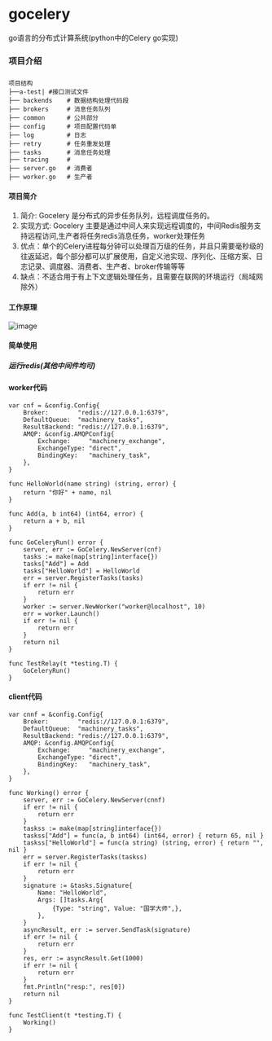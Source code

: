 # gocelery
go语言的分布式计算系统(python中的Celery go实现)


### 项目介绍

##### 

```
项目结构
├──a-test| #接口测试文件
├── backends    # 数据结构处理代码段
├── brokers     # 消息任务队列
├── common      # 公共部分
├── config      # 项目配置代码单
├── log         # 日志
├── retry       # 任务重发处理
├── tasks       # 消息任务处理
├── tracing     #
├── server.go   # 消费者
├── worker.go   # 生产者
```



#### 项目简介 
1. 简介: Gocelery 是分布式的异步任务队列，远程调度任务的。
2. 实现方式: Gocelery 主要是通过中间人来实现远程调度的，中间Redis服务支持远程访问,生产者将任务redis消息任务，worker处理任务
3. 优点：单个的Celery进程每分钟可以处理百万级的任务，并且只需要毫秒级的往返延迟，每个部分都可以扩展使用，自定义池实现、序列化、压缩方案、日志记录、调度器、消费者、生产者、broker传输等等
4. 缺点：不适合用于有上下文逻辑处理任务，且需要在联网的环境运行（局域网除外）

#### 工作原理
![image](https://images2015.cnblogs.com/blog/720333/201701/720333-20170126182955581-1727025143.png)
#### 简单使用

##### 运行redis(其他中间件均可)

#### worker代码
```
var cnf = &config.Config{
	Broker:        "redis://127.0.0.1:6379",
	DefaultQueue:  "machinery_tasks",
	ResultBackend: "redis://127.0.0.1:6379",
	AMQP: &config.AMQPConfig{
		Exchange:     "machinery_exchange",
		ExchangeType: "direct",
		BindingKey:   "machinery_task",
	},
}

func HelloWorld(name string) (string, error) {
	return "你好" + name, nil
}

func Add(a, b int64) (int64, error) {
	return a + b, nil
}

func GoCeleryRun() error {
	server, err := GoCelery.NewServer(cnf)
	tasks := make(map[string]interface{})
	tasks["Add"] = Add
	tasks["HelloWorld"] = HelloWorld
	err = server.RegisterTasks(tasks)
	if err != nil {
		return err
	}
	worker := server.NewWorker("worker@localhost", 10)
	err = worker.Launch()
	if err != nil {
		return err
	}
	return nil
}

func TestRelay(t *testing.T) {
	GoCeleryRun()
}
```

#### client代码
```
var cnnf = &config.Config{
	Broker:        "redis://127.0.0.1:6379",
	DefaultQueue:  "machinery_tasks",
	ResultBackend: "redis://127.0.0.1:6379",
	AMQP: &config.AMQPConfig{
		Exchange:     "machinery_exchange",
		ExchangeType: "direct",
		BindingKey:   "machinery_task",
	},
}

func Working() error {
	server, err := GoCelery.NewServer(cnnf)
	if err != nil {
		return err
	}
	taskss := make(map[string]interface{})
	taskss["Add"] = func(a, b int64) (int64, error) { return 65, nil }
	taskss["HelloWorld"] = func(a string) (string, error) { return "", nil }
	err = server.RegisterTasks(taskss)
	if err != nil {
		return err
	}
	signature := &tasks.Signature{
		Name: "HelloWorld",
		Args: []tasks.Arg{
			{Type: "string", Value: "国学大师",},
		},
	}
	asyncResult, err := server.SendTask(signature)
	if err != nil {
		return err
	}
	res, err := asyncResult.Get(1000)
	if err != nil {
		return err
	}
	fmt.Println("resp:", res[0])
	return nil
}

func TestClient(t *testing.T) {
	Working()
}
```




